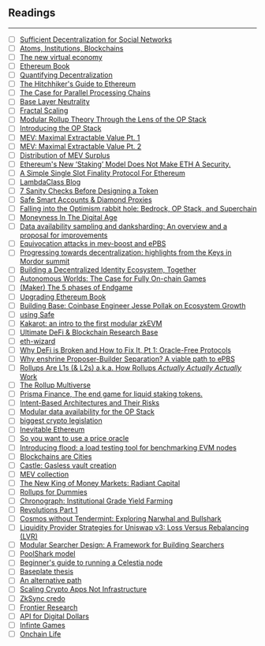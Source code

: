 ## Readings
---
- [ ] [Sufficient Decentralization for Social Networks](https://t.co/PXbl5cSyhS)
- [ ] [Atoms, Institutions, Blockchains](https://stark.mirror.xyz/n2UpRqwdf7yjuiPKVICPpGoUNeDhlWxGqjulrlpyYi0)
- [ ] [The new virtual economy](https://atelier.net/virtual-economy/)
- [ ] [Ethereum Book](https://github.com/smartcontracts/ethereum-book)
- [ ] [Quantifying Decentralization](https://t.co/ExNllOAFXr)
- [ ] [The Hitchhiker's Guide to Ethereum](https://t.co/qwR2iRltwp)
- [ ] [The Case for Parallel Processing Chains](https://t.co/imEfHvRUXh)
- [ ] [Base Layer Neutrality](https://t.co/rjmksgTuZb)
- [ ] [Fractal Scaling](https://t.co/05pVbTJ3B0)
- [ ] [Modular Rollup Theory Through the Lens of the OP Stack](https://www.youtube.com/watch?v=jnVjhp41pcc)
- [ ] [Introducing the OP Stack](https://t.co/RjPnZuQRDa)
- [ ] [MEV: Maximal Extractable Value Pt. 1](https://t.co/aUc3CMdX8C)
- [ ] [MEV: Maximal Extractable Value Pt. 2](https://t.co/Zay2HHcvsV)
- [ ] [Distribution of MEV Surplus](https://t.co/kJSav7QxxX)
- [ ] [Ethereum's New ‘Staking’ Model Does Not Make ETH A Security.](https://t.co/G2YLL3IPyo)
- [ ] [A Simple Single Slot Finality Protocol For Ethereum](https://t.co/xwx4kvhyTn)
- [ ] [LambdaClass Blog](https://blog.lambdaclass.com/)
- [ ] [7 Sanity Checks Before Designing a Token](https://t.co/aaAyTS5w67)
- [ ] [Safe Smart Accounts & Diamond Proxies](https://t.co/Y4XXEB7Xi1)
- [ ] [Falling into the Optimism rabbit hole: Bedrock, OP Stack, and Superchain](https://t.co/26RXAY005M)
- [ ] [Moneyness In The Digital Age](https://t.co/oatRB2PFr3)
- [ ] [Data availability sampling and danksharding: An overview and a proposal for improvements](https://t.co/oljWfuSU0G)
- [ ] [Equivocation attacks in mev-boost and ePBS](https://t.co/2dDIUbXLi9)
- [ ] [Progressing towards decentralization: highlights from the Keys in Mordor summit](https://t.co/tKED2BqT9m)
- [ ] [Building a Decentralized Identity Ecosystem, Together](https://t.co/rj6jS3D3v6)
- [ ] [Autonomous Worlds: The Case for Fully On-chain Games](https://mirror.xyz/1kx.eth/v6HaPiqRvtC_qIeDnyhiC8ICjwtBdLiNhZh4vbqsW-s)
- [ ] [(Maker) The 5 phases of Endgame](https://t.co/enFDPag2eL)
- [ ] [Upgrading Ethereum Book](https://t.co/qMpvD5Fr87)
- [ ] [Building Base: Coinbase Engineer Jesse Pollak on Ecosystem Growth](https://t.co/4ec1qKFROe)
- [ ] [using Safe](https://twitter.com/safe/status/1659219138542444545?s=20)
- [ ] [Kakarot: an intro to the first modular zkEVM](https://t.co/kFvymg4V8j)
- [ ] [Ultimate DeFi & Blockchain Research Base](https://t.co/RUus6DPcQm)
- [ ] [eth-wizard](https://t.co/LeTVuooWXL)
- [ ] [Why DeFi is Broken and How to Fix It, Pt 1: Oracle-Free Protocols](https://www.nascent.xyz/idea/why-defi-is-broken-and-how-to-fix-it-pt-1-oracle-free-protocols)
- [ ] [Why enshrine Proposer-Builder Separation? A viable path to ePBS](https://twitter.com/mikeneuder/status/1661714078971342848?s=20)
- [ ] [Rollups Are L1s (& L2s) a.k.a. How Rollups *Actually Actually Actually* Work](https://dba.mirror.xyz/LYUb_Y2huJhNUw_z8ltqui2d6KY8Fc3t_cnSE9rDL_o)
- [ ] [The Rollup Multiverse](https://t.co/IODtQCHQDu)
- [ ] [Prisma Finance, The end game for liquid staking tokens.](https://t.co/zhAhX5oVes)
- [ ] [Intent-Based Architectures and Their Risks](https://t.co/dIjCrnChtr)
- [ ] [Modular data availability for the OP Stack](https://t.co/mDJoWy4WMe)
- [ ] [biggest crypto legislation](https://twitter.com/JBSDC/status/1664791786038935552?s=20)
- [ ] [Inevitable Ethereum](https://t.co/DUG1Q1JdbN)
- [ ] [So you want to use a price oracle](https://t.co/9wRjrAIVo8)
- [ ] [Introducing flood: a load testing tool for benchmarking EVM nodes](https://t.co/YSHArAguG2)
- [ ] [Blockchains are Cities](https://t.co/a8282BN15C)
- [ ] [Castle: Gasless vault creation](https://twitter.com/CastleLinkHQ/status/1666456559721889794?s=20)
- [ ] [MEV collection](https://t.co/aJkfoqocIb)
- [ ] [The New King of Money Markets: Radiant Capital](https://twitter.com/Rewkang/status/1666495970748825603?s=20)
- [ ] [Rollups for Dummies](https://t.co/NiI1xvInDT)
- [ ] [Chronograph: Institutional Grade Yield Farming](https://dialectic.ch/editorial/chronograph-overview)
- [ ] [Revolutions Part 1](https://harambe.substack.com/p/revolutions-part-i)
- [ ] [Cosmos without Tendermint: Exploring Narwhal and Bullshark](https://www.paradigm.xyz/2022/07/experiment-narwhal-bullshark-cosmos-stack)
- [ ] [Liquidity Provider Strategies for Uniswap v3: Loss Versus Rebalancing (LVR)](https://t.co/i9agXTxuUJ)
- [ ] [Modular Searcher Design: A Framework for Building Searchers](https://t.co/VIi8sDKou9)
- [ ] [PoolShark model](https://twitter.com/PoolsharkLabs/status/1669010608489119744?s=20)
- [ ] [Beginner's guide to running a Celestia node](https://twitter.com/CelestiaOrg/status/1667177263245164544)
- [ ] [Baseplate thesis](https://t.co/AZTBjquKqp)
- [ ] [An alternative path](https://t.co/Km829HZrxk)
- [ ] [Scaling Crypto Apps Not Infrastructure](https://t.co/HU9OoWdbMb)
- [ ] [ZkSync credo](https://t.co/BdEH5pecC6)
- [ ] [Frontier Research](https://frontier.tech/)
- [ ] [API for Digital Dollars](https://www.bridge.xyz/#oi)
- [ ] [Infinte Games](https://frontier.tech/infinite-games)
- [ ] [Onchain Life](https://world.mirror.xyz/X5FPDwUjCXhQVRqaGiyH-MXyQG5SU4D-pt7c6aW0un0)

